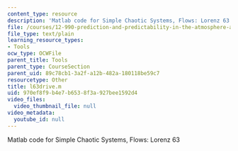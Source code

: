 ```yaml
---
content_type: resource
description: 'Matlab code for Simple Chaotic Systems, Flows: Lorenz 63'
file: /courses/12-990-prediction-and-predictability-in-the-atmosphere-and-oceans-spring-2003/970ef8f9b4e7b6538f3a927bee1592d4_l63drive.m
file_type: text/plain
learning_resource_types:
- Tools
ocw_type: OCWFile
parent_title: Tools
parent_type: CourseSection
parent_uid: 89c78cb1-3a2f-a12b-482a-180118be59c7
resourcetype: Other
title: l63drive.m
uid: 970ef8f9-b4e7-b653-8f3a-927bee1592d4
video_files:
  video_thumbnail_file: null
video_metadata:
  youtube_id: null
---
```

Matlab code for Simple Chaotic Systems, Flows: Lorenz 63

